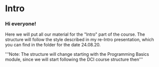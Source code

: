 # Intro

### Hi everyone!

Here we will put all our material for the "Intro" part of the course.
The structure will follow the style described in my re-Intro presentation, which you can find in the folder for the date 24.08.20.

'''Note: The structure will change starting with the Programming Basics module, since we will start following the DCI course structure then'''


